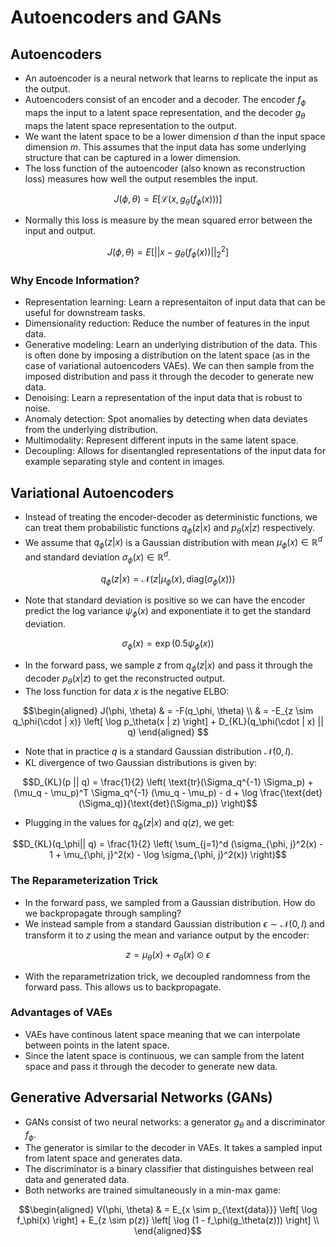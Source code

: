 # Autoencoders and GANs

## Autoencoders
* An autoencoder is a neural network that learns to replicate the input as the output. 
* Autoencoders consist of an encoder and a decoder. The encoder $f_\phi$ maps the input to a latent space representation, and the decoder $g_\theta$ maps the latent space representation to the output.
* We want the latent space to be a lower dimension $d$ than the input space dimension $m$. This assumes that the input data has some underlying structure that can be captured in a lower dimension.
* The loss function of the autoencoder (also known as reconstruction loss) measures how well the output resembles the input. 
```math
J(\phi, \theta) = E[ \mathcal{L}(x, g_\theta(f_\phi(x)))]
```
* Normally this loss is measure by the mean squared error between the input and output.
```math
J(\phi, \theta) = E[ ||x - g_\theta(f_\phi(x))||_2^2]
```

### Why Encode Information?
* Representation learning: Learn a representaiton of input data that can be useful for downstream tasks.
* Dimensionality reduction: Reduce the number of features in the input data.
* Generative modeling: Learn an underlying distribution of the data. This is often done by imposing a distribution on the latent space (as in the case of variational autoencoders VAEs). We can then sample from the imposed distribution and pass it through the decoder to generate new data.
* Denoising: Learn a representation of the input data that is robust to noise.
* Anomaly detection: Spot anomalies by detecting when data deviates from the underlying distribution.
* Multimodality: Represent different inputs in the same latent space. 
* Decoupling: Allows for disentangled representations of the input data for example separating style and content in images. 


## Variational Autoencoders
* Instead of treating the encoder-decoder as deterministic functions, we can treat them probabilistic functions $q_\phi(z | x)$ and $p_\theta(x | z)$ respectively.
* We assume that $q_\phi(z | x)$ is a Gaussian distribution with mean $\mu_\phi(x) \in \mathbb{R}^d$ and standard deviation $\sigma_\phi(x) \in \mathbb{R}^d$.
```math
q_\phi(z | x) = \mathcal{N}(z | \mu_\phi(x), \text{diag}(\sigma_\phi(x)))
```
* Note that standard deviation is positive so we can have the encoder predict the log variance $\psi_\phi(x)$ and exponentiate it to get the standard deviation. 
```math
\sigma_\phi(x) = \exp(0.5 \psi_\phi(x))
```
* In the forward pass, we sample $z$ from $q_\phi(z | x)$ and pass it through the decoder $p_\theta(x | z)$ to get the reconstructed output.
* The loss function for data $x$ is the negative ELBO:
```math 
\begin{aligned}
J(\phi, \theta) & = -F(q_\phi, \theta) \\
    & = -E_{z \sim q_\phi(\cdot | x)} \left[ \log p_\theta(x | z) \right] + D_{KL}(q_\phi(\cdot | x) || q) 
\end{aligned}      
```
* Note that in practice $q$ is a standard Gaussian distribution $\mathcal{N}(0, I)$.
* KL divergence of two Gaussian distributions is given by:
```math
D_{KL}(p || q) = \frac{1}{2} \left( \text{tr}(\Sigma_q^{-1} \Sigma_p) + (\mu_q - \mu_p)^T \Sigma_q^{-1} (\mu_q - \mu_p) - d + \log \frac{\text{det}(\Sigma_q)}{\text{det}(\Sigma_p)} \right)
```
* Plugging in the values for $q_\phi(z | x)$ and $q(z)$, we get:
```math
D_{KL}(q_\phi|| q) = \frac{1}{2} \left( \sum_{j=1}^d (\sigma_{\phi, j}^2(x) - 1 + \mu_{\phi, j}^2(x) - \log \sigma_{\phi, j}^2(x))  \right)
```

### The Reparameterization Trick
* In the forward pass, we sampled from a Gaussian distribution. How do we backpropagate through sampling?
* We instead sample from a standard Gaussian distribution $\epsilon \sim \mathcal{N}(0, I)$ and transform it to $z$ using the mean and variance output by the encoder:
```math
z = \mu_\theta(x) + \sigma_\theta(x) \odot \epsilon
```
* With the reparametrization trick, we decoupled randomness from the forward pass. This allows us to backpropagate.

### Advantages of VAEs
* VAEs have continous latent space meaning that we can interpolate between points in the latent space. 
* Since the latent space is continuous, we can sample from the latent space and pass it through the decoder to generate new data. 

## Generative Adversarial Networks (GANs)
* GANs consist of two neural networks: a generator $g_\theta$ and a discriminator $f_\phi$. 
* The generator is similar to the decoder in VAEs. It takes a sampled input from latent space and generates data.
* The discriminator is a binary classifier that distinguishes between real data and generated data.
* Both networks are trained simultaneously in a min-max game:
```math
\begin{aligned}
V(\phi, \theta) & = E_{x \sim p_{\text{data}}} \left[ \log f_\phi(x) \right] + E_{z \sim p(z)} \left[ \log (1 - f_\phi(g_\theta(z))) \right] \\
\end{aligned}
```


